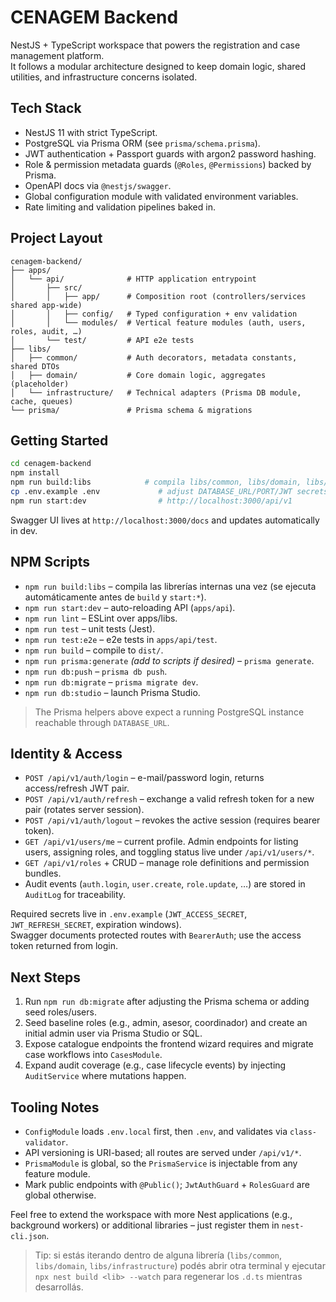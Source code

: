 # CENAGEM Backend

NestJS + TypeScript workspace that powers the registration and case management platform.  
It follows a modular architecture designed to keep domain logic, shared utilities, and infrastructure concerns isolated.

## Tech Stack

- NestJS 11 with strict TypeScript.
- PostgreSQL via Prisma ORM (see `prisma/schema.prisma`).
- JWT authentication + Passport guards with argon2 password hashing.
- Role & permission metadata guards (`@Roles`, `@Permissions`) backed by Prisma.
- OpenAPI docs via `@nestjs/swagger`.
- Global configuration module with validated environment variables.
- Rate limiting and validation pipelines baked in.

## Project Layout

```
cenagem-backend/
├── apps/
│   └── api/              # HTTP application entrypoint
│       ├── src/
│       │   ├── app/      # Composition root (controllers/services shared app-wide)
│       │   ├── config/   # Typed configuration + env validation
│       │   └── modules/  # Vertical feature modules (auth, users, roles, audit, …)
│       └── test/         # API e2e tests
├── libs/
│   ├── common/           # Auth decorators, metadata constants, shared DTOs
│   ├── domain/           # Core domain logic, aggregates (placeholder)
│   └── infrastructure/   # Technical adapters (Prisma DB module, cache, queues)
└── prisma/               # Prisma schema & migrations
```

## Getting Started

```bash
cd cenagem-backend
npm install
npm run build:libs            # compila libs/common, libs/domain, libs/infrastructure
cp .env.example .env             # adjust DATABASE_URL/PORT/JWT secrets
npm run start:dev                # http://localhost:3000/api/v1
```

Swagger UI lives at `http://localhost:3000/docs` and updates automatically in dev.

## NPM Scripts

- `npm run build:libs` – compila las librerías internas una vez (se ejecuta automáticamente antes de `build` y `start:*`).
- `npm run start:dev` – auto-reloading API (`apps/api`).
- `npm run lint` – ESLint over apps/libs.
- `npm run test` – unit tests (Jest).
- `npm run test:e2e` – e2e tests in `apps/api/test`.
- `npm run build` – compile to `dist/`.
- `npm run prisma:generate` *(add to scripts if desired)* – `prisma generate`.
- `npm run db:push` – `prisma db push`.
- `npm run db:migrate` – `prisma migrate dev`.
- `npm run db:studio` – launch Prisma Studio.

> The Prisma helpers above expect a running PostgreSQL instance reachable through `DATABASE_URL`.

## Identity & Access

- `POST /api/v1/auth/login` – e-mail/password login, returns access/refresh JWT pair.
- `POST /api/v1/auth/refresh` – exchange a valid refresh token for a new pair (rotates server session).
- `POST /api/v1/auth/logout` – revokes the active session (requires bearer token).
- `GET /api/v1/users/me` – current profile. Admin endpoints for listing users, assigning roles, and toggling status live under `/api/v1/users/*`.
- `GET /api/v1/roles` + CRUD – manage role definitions and permission bundles.
- Audit events (`auth.login`, `user.create`, `role.update`, …) are stored in `AuditLog` for traceability.

Required secrets live in `.env.example` (`JWT_ACCESS_SECRET`, `JWT_REFRESH_SECRET`, expiration windows).  
Swagger documents protected routes with `BearerAuth`; use the access token returned from login.

## Next Steps

1. Run `npm run db:migrate` after adjusting the Prisma schema or adding seed roles/users.
2. Seed baseline roles (e.g., admin, asesor, coordinador) and create an initial admin user via Prisma Studio or SQL.
3. Expose catalogue endpoints the frontend wizard requires and migrate case workflows into `CasesModule`.
4. Expand audit coverage (e.g., case lifecycle events) by injecting `AuditService` where mutations happen.

## Tooling Notes

- `ConfigModule` loads `.env.local` first, then `.env`, and validates via `class-validator`.
- API versioning is URI-based; all routes are served under `/api/v1/*`.
- `PrismaModule` is global, so the `PrismaService` is injectable from any feature module.
- Mark public endpoints with `@Public()`; `JwtAuthGuard` + `RolesGuard` are global otherwise.

Feel free to extend the workspace with more Nest applications (e.g., background workers) or additional libraries – just register them in `nest-cli.json`.

> Tip: si estás iterando dentro de alguna librería (`libs/common`, `libs/domain`, `libs/infrastructure`) podés abrir otra terminal y ejecutar `npx nest build <lib> --watch` para regenerar los `.d.ts` mientras desarrollás.

